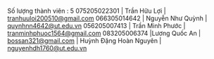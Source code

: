Số lượng thành viên : 5
075205022301 | Trần Hữu Lợi | tranhuuloi200510@gmail.com
066305014642 | Nguyễn Như Quỳnh | quynhnn4642@ut.edu.vn
056205007413 | Trần Minh Phước | tranminhphuoc1564@gmail.com
083205006374 |Lương Quốc An | bossan321@gmail.com
| Huỳnh Đặng Hoàn Nguyên | nguyenhdh1760@ut.edu.vn
